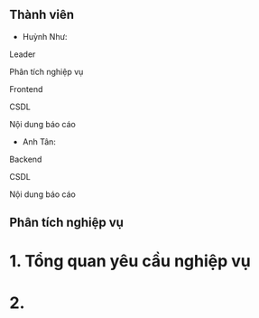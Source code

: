 ## Thành viên
- Huỳnh Như:

Leader
  
Phân tích nghiệp vụ
  
Frontend
  
CSDL
  
Nội dung báo cáo
- Anh Tân:

Backend
          
CSDL
          
Nội dung báo cáo
## Phân tích nghiệp vụ

# 1. Tổng quan yêu cầu nghiệp vụ
# 2. 
